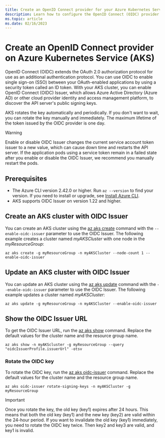 ```yaml
---
title: Create an OpenID Connect provider for your Azure Kubernetes Service (AKS) cluster
description: Learn how to configure the OpenID Connect (OIDC) provider for a cluster in Azure Kubernetes Service (AKS)
ms.topic: article
ms.date: 02/16/2023
---
```


# Create an OpenID Connect provider on Azure Kubernetes Service (AKS)

OpenID Connect (OIDC) extends the OAuth 2.0 authorization protocol for use as an additional authentication protocol. You can use OIDC to enable single sign-on (SSO) between your OAuth-enabled applications by using a security token called an ID token. With your AKS cluster, you can enable OpenID Connect (OIDC) Issuer, which allows Azure Active Directory (Azure AD) or other cloud provider identity and access management platform, to discover the API server's public signing keys.

AKS rotates the key automatically and periodically. If you don't want to wait, you can rotate the key manually and immediately. The maximum lifetime of the token issued by the OIDC provider is one day.

> [!WARNING]
> Enable or disable OIDC Issuer changes the current service account token issuer to a new value, which can cause down time and restarts the API server. If the application pods using a service token remain in a failed state after you enable or disable the OIDC Issuer, we recommend you manually restart the pods.

## Prerequisites

* The Azure CLI version 2.42.0 or higher. Run `az --version` to find your version. If you need to install or upgrade, see [Install Azure CLI][azure-cli-install].
* AKS supports OIDC Issuer on version 1.22 and higher.

## Create an AKS cluster with OIDC Issuer

You can create an AKS cluster using the [az aks create][az-aks-create] command with the `--enable-oidc-issuer` parameter to use the OIDC Issuer. The following example creates a cluster named *myAKSCluster* with one node in the *myResourceGroup*:

```azurecli-interactive
az aks create -g myResourceGroup -n myAKSCluster --node-count 1 --enable-oidc-issuer
```

## Update an AKS cluster with OIDC Issuer

You can update an AKS cluster using the [az aks update][az-aks-update] command with the `--enable-oidc-issuer` parameter to use the OIDC Issuer. The following example updates a cluster named *myAKSCluster*:

```azurecli-interactive
az aks update -g myResourceGroup -n myAKSCluster --enable-oidc-issuer 
```

## Show the OIDC Issuer URL

To get the OIDC Issuer URL, run the [az aks show][az-aks-show] command. Replace the default values for the cluster name and the resource group name.

```azurecli-interactive
az aks show -n myAKScluster -g myResourceGroup --query "oidcIssuerProfile.issuerUrl" -otsv
```

### Rotate the OIDC key

To rotate the OIDC key, run the [az aks oidc-issuer][az-aks-oidc-issuer] command. Replace the default values for the cluster name and the resource group name.

```azurecli-interactive
az aks oidc-issuer rotate-signing-keys -n myAKSCluster -g myResourceGroup
```

> [!IMPORTANT]
> Once you rotate the key, the old key (key1) expires after 24 hours. This means that both the old key (key1) and the new key (key2) are valid within the 24-hour period. If you want to invalidate the old key (key1) immediately, you need to rotate the OIDC key twice. Then key2 and key3 are valid, and key1 is invalid.

<!-- LINKS - external -->

<!-- LINKS - internal -->
[azure-cli-install]: /cli/azure/install-azure-cli
[az-aks-create]: /cli/azure/aks#az-aks-create
[az-aks-update]: /cli/azure/aks#az-aks-update
[az-aks-show]: /cli/azure/aks#az-aks-show
[az-aks-oidc-issuer]: /cli/azure/aks/oidc-issuer